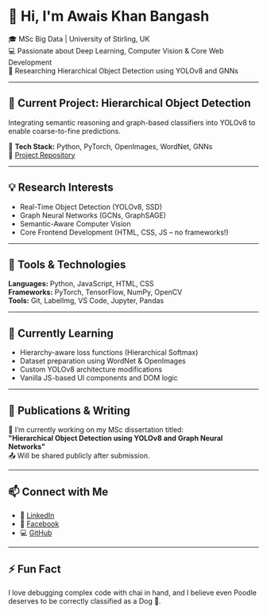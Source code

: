 # 👋 Hi, I'm Awais Khan Bangash

🎓 MSc Big Data | University of Stirling, UK  
💻 Passionate about Deep Learning, Computer Vision & Core Web Development  
🧠 Researching Hierarchical Object Detection using YOLOv8 and GNNs

---

## 🚀 Current Project: Hierarchical Object Detection
Integrating semantic reasoning and graph-based classifiers into YOLOv8 to enable coarse-to-fine predictions.

📌 **Tech Stack:** Python, PyTorch, OpenImages, WordNet, GNNs  
🔗 [Project Repository](https://github.com/Awais-khanBangash/Hierarchical-YOLOv8-)

---

## 💡 Research Interests
- Real-Time Object Detection (YOLOv8, SSD)
- Graph Neural Networks (GCNs, GraphSAGE)
- Semantic-Aware Computer Vision
- Core Frontend Development (HTML, CSS, JS – no frameworks!)

---

## 🧰 Tools & Technologies

**Languages:** Python, JavaScript, HTML, CSS  
**Frameworks:** PyTorch, TensorFlow, NumPy, OpenCV  
**Tools:** Git, LabelImg, VS Code, Jupyter, Pandas

---

## 🌱 Currently Learning
- Hierarchy-aware loss functions (Hierarchical Softmax)
- Dataset preparation using WordNet & OpenImages
- Custom YOLOv8 architecture modifications
- Vanilla JS-based UI components and DOM logic

---

## 📄 Publications & Writing
📝 I’m currently working on my MSc dissertation titled:  
**"Hierarchical Object Detection using YOLOv8 and Graph Neural Networks"**  
📤 Will be shared publicly after submission.

---

## 📫 Connect with Me
- 🔗 [LinkedIn](https://www.linkedin.com/in/awais-khan-bangash/)
- 📘 [Facebook](https://www.facebook.com/AwaiskhanBangash.Pak/)
- 💻 [GitHub](https://github.com/Awais-khanBangash)

---

## ⚡ Fun Fact
I love debugging complex code with chai in hand, and I believe even Poodle deserves to be correctly classified as a Dog 🐶.

